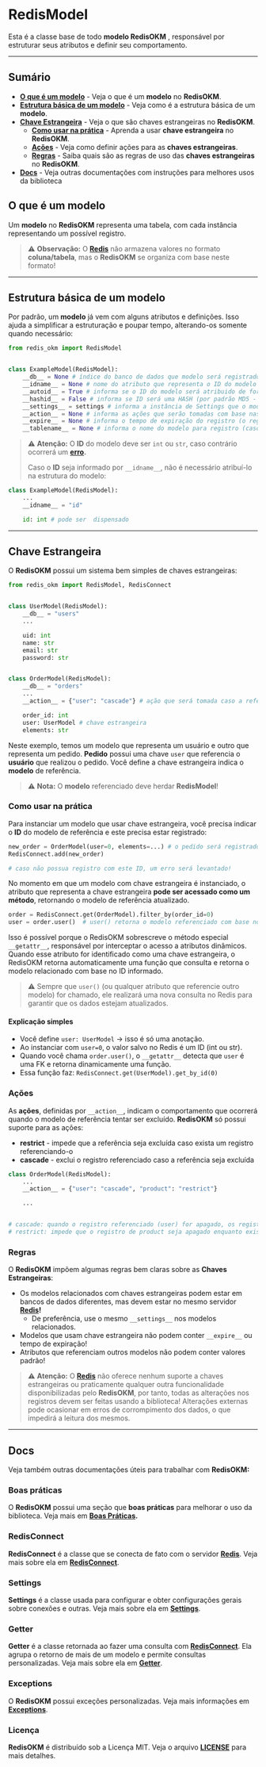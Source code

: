 # RedisModel

Esta é a classe base de todo  **modelo RedisOKM** , responsável por estruturar seus atributos e definir seu comportamento.

---

## Sumário

- **[O que é um modelo](#o-que-é-um-modelo "Veja o que define um modelo")** - Veja o que é um **modelo** no **RedisOKM**.
- **[Estrutura básica de um modelo](#estrutura-básica-de-um-modelo)** - Veja como é a estrutura básica de um **modelo**.
- **[Chave Estrangeira](#chave-estrangeira)** - Veja o que são chaves estrangeiras no **RedisOKM**.
  - **[Como usar na prática](#como-usar-na-prática)** - Aprenda a usar **chave estrangeira** no **RedisOKM**.
  - **[Ações](#ações)** - Veja como definir ações para as **chaves estrangeiras**.
  - **[Regras](#regras)** - Saiba quais são as regras de uso das **chaves estrangeiras** no **RedisOKM**.
- **[Docs](#docs "Outras documentações")** - Veja outras documentações com instruções para melhores usos da biblioteca

## O que é um modelo

Um **modelo** no **RedisOKM** representa uma tabela, com cada instância representando um possível registro.

> ⚠️ **Observação:** O **[Redis](https://redis.io/ "Redis - The Real-time Data Platform")** não armazena valores no formato **coluna/tabela**, mas o **RedisOKM** se organiza com base neste formato!

---

## Estrutura básica de um modelo

Por padrão, um **modelo** já vem com alguns atributos e definições. Isso ajuda a simplificar a estruturação e poupar tempo, alterando-os somente quando necessário:

```python
from redis_okm import RedisModel


class ExampleModel(RedisModel):
	__db__ = None # índice do banco de dados que modelo será registrado (obrigatório declará-lo)
	__idname__ = None # nome do atributo que representa o ID do modelo (caso não declarado será o primeiro atributo do modelo)
	__autoid__ = True # informa se o ID do modelo será atribuido de forma automática, com base na quantidade de registros do modelo
	__hashid__ = False # informa se ID será uma HASH (por padrão MD5 - pode ser alterada com Settings)
	__settings__ = settings # informa a instância de Settings que o modelo usará (por padrão a instância base)
	__action__ = None # informa as ações que serão tomadas com base nas chaves estrangeiras (obrigatório caso use chaves estrangeiras – cada chave deve estar mapeada para "restrict" ou "cascade")
	__expire__ = None # informa o tempo de expiração do registro (o registro não expira se não for definido)
	__tablename__ = None # informa o nome do modelo para registro (caso não informado será o nome da classe em minúsculo - examplemodel)
```

> ⚠️ **Atenção:** O **ID** do modelo deve ser `int` ou `str`, caso contrário ocorrerá um **[erro](./Exceptions "RedisModelTypeValueException").**
>
> Caso o **ID** seja informado por `__idname__`, não é necessário atribuí-lo na estrutura do modelo:

```python
class ExampleModel(RedisModel):
	...
	__idname__ = "id"

	id: int # pode ser  dispensado
```

---

## Chave Estrangeira

O **RedisOKM** possui um sistema bem simples de chaves estrangeiras:

```python
from redis_okm import RedisModel, RedisConnect


class UserModel(RedisModel):
	__db__ = "users"
	...

	uid: int
	name: str
	email: str
	password: str


class OrderModel(RedisModel):
	__db__ = "orders"
	...
	__action__ = {"user": "cascade"} # ação que será tomada caso a referência seja excluída (cascade/restrict)

	order_id: int
	user: UserModel # chave estrangeira
	elements: str
```

Neste exemplo, temos um modelo que representa um usuário e outro que representa um pedido. **Pedido** possui uma chave `user` que referencia o **usuário** que realizou o pedido. Você define a chave estrangeira indica o **modelo** de referência.

> ⚠️ **Nota:** O **modelo** referenciado deve herdar **RedisModel**!

### Como usar na prática

Para instanciar um modelo que usar chave estrangeira, você precisa indicar o **ID** do modelo de referência e este precisa estar registrado:

```python
new_order = OrderModel(user=0, elements=...) # o pedido será registrado referenciando o registro do usuário com ID 0
RedisConnect.add(new_order)

# caso não possua registro com este ID, um erro será levantado!
```

No momento em que um modelo com chave estrangeira é instanciado, o atributo que representa a chave estrangeira **pode ser acessado como um método**, retornando o modelo de referência atualizado.

```python
order = RedisConnect.get(OrderModel).filter_by(order_id=0)
user = order.user()  # user() retorna o modelo referenciado com base no ID salvo
```

Isso é possível porque o RedisOKM sobrescreve o método especial `__getattr__`, responsável por interceptar o acesso a atributos dinâmicos. Quando esse atributo for identificado como uma chave estrangeira, o RedisOKM retorna automaticamente uma função que consulta e retorna o modelo relacionado com base no ID informado.

> ⚠️ Sempre que `user()` (ou qualquer atributo que referencie outro modelo) for chamado, ele realizará uma nova consulta no Redis para garantir que os dados estejam atualizados.

#### Explicação simples

- Você define `user: UserModel` → isso é só uma anotação.
- Ao instanciar com `user=0`, o valor salvo no Redis é um ID (int ou str).
- Quando você chama `order.user()`, o `__getattr__` detecta que `user` é uma FK e retorna dinamicamente uma função.
- Essa função faz: `RedisConnect.get(UserModel).get_by_id(0)`

### Ações

As **ações**, definidas por `__action__`, indicam o comportamento que ocorrerá quando o modelo de referência tentar ser excluído. **RedisOKM** só possui suporte para as ações:

- **restrict** - impede que a referência seja excluída caso exista um registro referenciando-o
- **cascade** - exclui o registro referenciado caso a referência seja excluída

```python
class OrderModel(RedisModel):
	...
	__action__ = {"user": "cascade", "product": "restrict"}

	...


# cascade: quando o registro referenciado (user) for apagado, os registros que o referenciam (OrderModel) também serão apagados
# restrict: impede que o registro de product seja apagado enquanto existir um registro de OrderModel
```

### Regras

O **RedisOKM** impõem algumas regras bem claras sobre as **Chaves Estrangeiras**:

- Os modelos relacionados com chaves estrangeiras podem estar em bancos de dados diferentes, mas devem estar no mesmo servidor **[Redis](https://redis.io/ "Redis - The Real-time Data Platform")!**
  - De preferência, use o mesmo `__settings__` nos modelos relacionados.
- Modelos que usam chave estrangeira não podem conter `__expire__` ou tempo de expiração!
- Atributos que referenciam outros modelos não podem conter valores padrão!

> ⚠️ **Atenção:** O **[Redis](https://redis.io/ "Redis - The Real-time Data Platform")** não oferece nenhum suporte a chaves estrangeiras ou praticamente qualquer outra funcionalidade disponibilizadas pelo **RedisOKM**, por tanto, todas as alterações nos registros devem ser feitas usando a biblioteca! Alterações externas pode ocasionar em erros de corrompimento dos dados, o que impedirá a leitura dos mesmos.

---

## Docs

Veja também outras documentações úteis para trabalhar com **RedisOKM:**

### Boas práticas

O **RedisOKM** possui uma seção que **boas práticas** para melhorar o uso da biblioteca. Veja mais em **[Boas Práticas](./BoasPráticas.md "Veja mais sobre Boas Práticas.").**

### RedisConnect

**RedisConnect** é a classe que se conecta de fato com o servidor **[Redis](https://redis.io/ "Redis - The Real-time Data Platform")**. Veja mais sobre ela em **[RedisConnect](./RedisConnect.md "Veja mais sobre RedisConnect")**.

### Settings

**Settings** é a classe usada para configurar e obter configurações gerais sobre conexões e outras. Veja mais sobre ela em **[Settings](./Settings.md "Veja mais sobre Settings")**.

### Getter

**Getter** é a classe retornada ao fazer uma consulta com **[RedisConnect](#RedisConnect "Veja mais sobre RedisConnect")**. Ela agrupa o retorno de mais de um modelo e permite consultas personalizadas. Veja mais sobre ela em **[Getter](./Getter.md "Veja mais sobre Getter")**.

### Exceptions

O **RedisOKM** possui exceções personalizadas. Veja mais informações em **[Exceptions](./Exceptions.md "Veja mais sobre Exceptions")**.

### Licença

**RedisOKM** é distribuído sob a Licença MIT. Veja o arquivo **[LICENSE](./LICENSE "LICENÇA de uso")** para mais detalhes.
